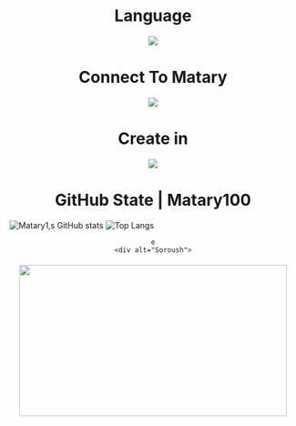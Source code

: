 <h1 align="center">
    Language 
</h1>

<p align="center">
  <a href="https://github.com/Matary1">
    <img src="https://skillicons.dev/icons?i=js,ts,react,next,vue,ps,c,cpp,cp,html,css,shell,sass,go,tailwind,markdown,prisma" />
  </a>
</p>
</h1>
<h1 align="center">
Connect To Matary
</h1>


<p align="center">
  <a href="https://github.com/Matary1">
    <img src="https://skillicons.dev/icons?i=figma,developer,discord,linkedin,instagram,twitter,gitlab,github" />
  </a>
</p>
    


<h1 align="center">
   Create in 
</h1>

<p align="center">
  <a href="https://github.com/Matary1">
    <img src="https://skillicons.dev/icons?i=vscode,visualstudio," />
  </a>  
    


<h1 align="center">
    GitHub State | Matary100
</h1>


![Matary1,s GitHub stats](https://github-readme-stats.vercel.app/api?username=Matary1&theme=-yellow&show_icons=true)
![Top Langs](https://github-readme-stats.vercel.app/api/top-langs/?username=Matary1&theme=galexy-yellow&layout=compact)


<div align="center">
 




    e
    <div alt="Soroush">
<h5 align="center">
<a  a href="https://discord.com/users/1049790183446417408">
  <img src="https://lanyard.cnrad.dev/api/1049790183446417408" width="470" height="266" />
</a>
</h5>
 </div>

    
    
